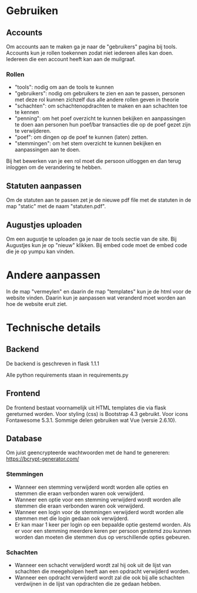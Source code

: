 # Gebruiken

## Accounts
Om accounts aan te maken ga je naar de "gebruikers" pagina bij tools. Accounts kun je rollen toekennen zodat niet iedereen alles kan doen. Iedereen die een account heeft kan aan de muilgraaf.

### Rollen
* "tools": nodig om aan de tools te kunnen
* "gebruikers": nodig om gebruikers te zien en aan te passen, personen met deze rol kunnen zichzelf dus alle andere rollen geven in theorie
* "schachten": om schachtenopdrachten te maken en aan schachten toe te kennen
* "penning": om het poef overzicht te kunnen bekijken en aanpassingen te doen aan personen hun poef/bar transacties die op de poef gezet zijn te verwijderen.
* "poef": om dingen op de poef te kunnen (laten) zetten.
* "stemmingen": om het stem overzicht te kunnen bekijken en aanpassingen aan te doen.

Bij het bewerken van je een rol moet die persoon uitloggen en dan terug inloggen om de verandering te hebben.

## Statuten aanpassen
Om de statuten aan te passen zet je de nieuwe pdf file met de statuten in de map "static" met de naam "statuten.pdf".

## Augustjes uploaden
Om een augustje te uploaden ga je naar de tools sectie van de site. Bij Augustjes kun je op "nieuw" klikken. Bij embed code moet de embed code die je op yumpu kan vinden.

# Andere aanpassen
In de map "vermeylen" en daarin de map "templates" kun je de html voor de website vinden. Daarin kun je aanpassen wat veranderd moet worden aan hoe de website eruit ziet.

# Technische details

## Backend
De backend is geschreven in flask 1.1.1

Alle python requirements staan in requirements.py

## Frontend
De frontend bestaat voornamelijk uit HTML templates die via flask gereturned worden. Voor styling (css) is Bootstrap 4.3 gebruikt. Voor icons Fontawesome 5.3.1. Sommige delen gebruiken wat Vue (versie 2.6.10).

## Database
Om juist geencrypteerde wachtwoorden met de hand te genereren: https://bcrypt-generator.com/ 

### Stemmingen
* Wanneer een stemming verwijderd wordt worden alle opties en stemmen die eraan verbonden waren ook verwijderd.
* Wanneer een optie voor een stemming verwijderd wordt worden alle stemmen die eraan verbonden waren ook verwijderd.
* Wanneer een login voor de stemmingen verwijderd wordt worden alle stemmen met die login gedaan ook verwijderd.
* Er kan maar 1 keer per login op een bepaalde optie gestemd worden. Als er voor een stemming meerdere keren per persoon gestemd zou kunnen worden dan moeten die stemmen dus op verschillende opties gebeuren.

### Schachten
* Wanneer een schacht verwijderd wordt zal hij ook uit de lijst van schachten die meegeholpen heeft aan een opdracht verwijderd worden.
* Wanneer een opdracht verwijderd wordt zal die ook bij alle schachten verdwijnen in de lijst van opdrachten die ze gedaan hebben.
